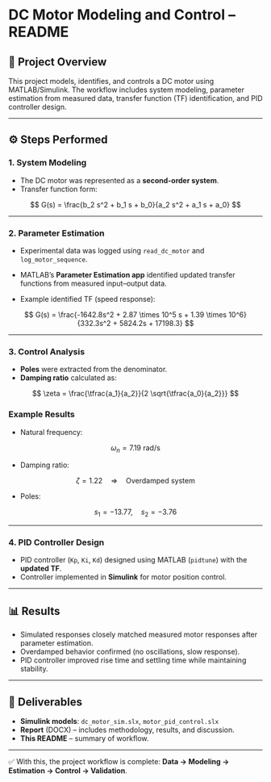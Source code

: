 # DC Motor Modeling and Control – README

## 📌 Project Overview
This project models, identifies, and controls a DC motor using MATLAB/Simulink. The workflow includes system modeling, parameter estimation from measured data, transfer function (TF) identification, and PID controller design.

---

## ⚙️ Steps Performed

### 1. System Modeling
- The DC motor was represented as a **second-order system**.  
- Transfer function form:  

$$
G(s) = \frac{b_2 s^2 + b_1 s + b_0}{a_2 s^2 + a_1 s + a_0}
$$

---

### 2. Parameter Estimation
- Experimental data was logged using `read_dc_motor` and `log_motor_sequence`.  
- MATLAB’s **Parameter Estimation app** identified updated transfer functions from measured input–output data.  

- Example identified TF (speed response):  

$$
G(s) = \frac{-1642.8s^2 + 2.87 \times 10^5 s + 1.39 \times 10^6}{332.3s^2 + 5824.2s + 17198.3}
$$

---

### 3. Control Analysis
- **Poles** were extracted from the denominator.  
- **Damping ratio** calculated as:  

$$
\zeta = \frac{\tfrac{a_1}{a_2}}{2 \sqrt{\tfrac{a_0}{a_2}}}
$$

### Example Results

- Natural frequency:  

$$
\omega_n = 7.19 \ \text{rad/s}
$$  

- Damping ratio:  

$$
\zeta = 1.22 \quad \Rightarrow \quad \text{Overdamped system}
$$  

- Poles:  

$$
s_1 = -13.77, \quad s_2 = -3.76
$$


---

### 4. PID Controller Design
- PID controller (`Kp`, `Ki`, `Kd`) designed using MATLAB (`pidtune`) with the **updated TF**.  
- Controller implemented in **Simulink** for motor position control.  

---

## 📊 Results
- Simulated responses closely matched measured motor responses after parameter estimation.  
- Overdamped behavior confirmed (no oscillations, slow response).  
- PID controller improved rise time and settling time while maintaining stability.

---

## 📁 Deliverables
- **Simulink models**: `dc_motor_sim.slx`, `motor_pid_control.slx`  
- **Report** (DOCX) – includes methodology, results, and discussion.  
- **This README** – summary of workflow.

---

✅ With this, the project workflow is complete: **Data → Modeling → Estimation → Control → Validation**.
